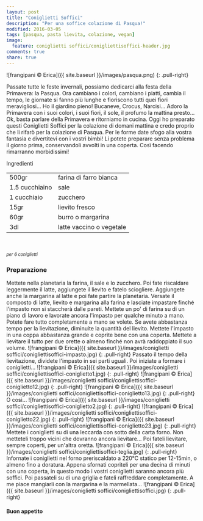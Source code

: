 ```yaml
---
layout: post
title: "Coniglietti Soffici"
description: "Per una soffice colazione di Pasqua!"
modified: 2016-03-05
tags: [pasqua, pasta lievita, colazione, vegan]
image:
  feature: coniglietti soffici/conigliettisoffici-header.jpg
comments: true
share: true
---
```


![frangipani © Erica]({{ site.baseurl }}/images/pasqua.png)
{: .pull-right}

Passate tutte le feste invernali, possiamo dedicarci alla festa della Primavera: la Pasqua. Ora cambiano i colori, cambiano i piatti, cambia il tempo, le giornate si fanno più lunghe e fioriscono tutti quei fiori meravigliosi... Ho il giardino pieno! Bucaneve, Crocus, Narcisi... Adoro la Primavera con i suoi colori, i suoi fiori, il sole, il profumo la mattina presto... Ok, basta parlare della Primavera e ritorniamo in cucina. Oggi ho preparato questi Coniglietti Soffici per la colazione di domani mattina e credo proprio che li rifarò per la colazione di Pasqua. Per le forme date sfogo alla vostra fantasia e divertitevi con i vostri bimbi! Li potete preparare senza problema il giorno prima, conservandoli avvolti in una coperta. Così facendo rimarranno morbidissimi! 


<div class="ingredients">
  <div class="ingredients-title">Ingredienti</div>
  <table>
    <tbody>
      <tr>
      </tr>
      <tr>
        <td>500gr</td>
        <td>farina di farro bianca</td>
      </tr>
      <tr>
        <td>1.5 cucchiaino</td>
        <td>sale</td>
      </tr>
      <tr>
        <td>1 cucchiaio</td>
        <td>zucchero</td>
      </tr>
      <tr>
        <td>15gr</td>
        <td>lievito fresco</td>
      </tr>
      <tr>
        <td>60gr</td>
        <td>burro o margarina</td>
      </tr>
      <tr>
        <td>3dl</td>
        <td>latte vaccino o vegetale</td>
      </tr>     
      </tr>
    </tbody>
  </table>
  <br></br>
  <i class="pull-right" style="font-size: 80%;">per 6 coniglietti</i>
</div>


<h3>
  <font color="grey">
    <i class="icon-cogs"></i>
  </font> Preparazione
</h3>

Mettete nella planetaria la farina, il sale e lo zucchero. Poi fate riscaldare leggermente il latte, aggiungete il lievito e fatelo sciogliere. Aggiungete anche la margarina al latte e poi fate partire la planetaria. Versate il composto di latte, lievito e margarina alla farina e lasciate impastare finché l'impasto non si staccherà dalle pareti. Mettete un po' di farina su di un piano di lavoro e lavorate ancora l'impasto per qualche minuto a mano. Potete fare tutto completamente a mano se volete. Se avete abbastanza tempo per la lievitazione, diminuite la quantità del lievito. Mettete l'impasto in una coppa abbastanza grande e coprite bene con una coperta. Mettete a lievitare il tutto per due orette o almeno finché non avrà raddoppiato il suo volume.
![frangipani © Erica]({{ site.baseurl }}/images/coniglietti soffici/conigliettisoffici-impasto.jpg)
{: .pull-right}
Passato il tempo della lievitazione, dividete l'impasto in sei parti uguali. Poi iniziate a formare i coniglietti...
![frangipani © Erica]({{ site.baseurl }}/images/coniglietti soffici/conigliettisoffici-coniglietto1.jpg)
{: .pull-right}
![frangipani © Erica]({{ site.baseurl }}/images/coniglietti soffici/conigliettisoffici-coniglietto12.jpg)
{: .pull-right}
![frangipani © Erica]({{ site.baseurl }}/images/coniglietti soffici/conigliettisoffici-coniglietto13.jpg)
{: .pull-right}
O così...
![frangipani © Erica]({{ site.baseurl }}/images/coniglietti soffici/conigliettisoffici-coniglietto2.jpg)
{: .pull-right}
![frangipani © Erica]({{ site.baseurl }}/images/coniglietti soffici/conigliettisoffici-coniglietto22.jpg)
{: .pull-right}
![frangipani © Erica]({{ site.baseurl }}/images/coniglietti soffici/conigliettisoffici-coniglietto23.jpg)
{: .pull-right}
Mettete i coniglietti su di una leccarda con sotto della carta forno. Non metteteli troppo vicini che dovranno ancora lievitare... Poi fateli lievitare, sempre coperti, per un'altra oretta.
![frangipani © Erica]({{ site.baseurl }}/images/coniglietti soffici/conigliettisoffici-teglia.jpg)
{: .pull-right}
Infornate i coniglietti nel forno preriscaldato a 220°C statico per 12-15min, o almeno fino a doratura. Appena sfornati copriteli per una decina di minuti con una coperta, in questo modo i vostri coniglietti saranno ancora più soffici. Poi passateli su di una griglia e fateli raffreddare completamente. A me piace mangiarli con la margarina e la marmellata... 
![frangipani © Erica]({{ site.baseurl }}/images/coniglietti soffici/conigliettisoffici.jpg)
{: .pull-right}


<h4>Buon appetito
  <font color="red">
    <i class="icon-smile"></i>
  </font>
</h4>
